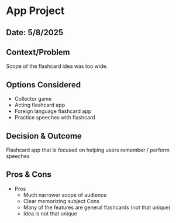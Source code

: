 # App Project
## Date: 5/8/2025

## Context/Problem
Scope of the flashcard idea was too wide.

## Options Considered
- Collector game
- Acting flashcard app
- Foreign language flashcard app
- Practice speeches with flashcard
## Decision & Outcome
Flashcard app that is focused on helping users remember / perform speeches
## Pros & Cons
- Pros
  - Much narrower scope of audience
  - Clear memorizing subject
Cons
  - Many of the features are general flashcards (not that unique)
  - Idea is not that unique

